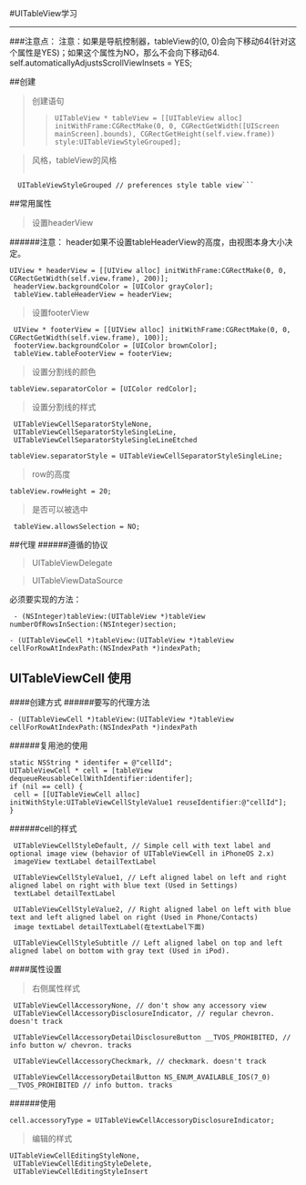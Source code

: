 #UITableView学习

---
###注意点：
    注意：如果是导航控制器，tableView的(0, 0)会向下移动64(针对这个属性是YES)；如果这个属性为NO，那么不会向下移动64. 
    self.automaticallyAdjustsScrollViewInsets = YES;

##创建
>创建语句
>>```UITableView * tableView = [[UITableView alloc] initWithFrame:CGRectMake(0, 0, CGRectGetWidth([UIScreen mainScreen].bounds), CGRectGetHeight(self.view.frame)) style:UITableViewStyleGrouped]; ```

>风格，tableView的风格
>>``` UITableViewStylePlain, // regular table view 
      UITableViewStyleGrouped // preferences style table view```


##常用属性
>设置headerView

######注意： header如果不设置tableHeaderView的高度，由视图本身大小决定。 
``` 
UIView * headerView = [[UIView alloc] initWithFrame:CGRectMake(0, 0, CGRectGetWidth(self.view.frame), 200)]; 
 headerView.backgroundColor = [UIColor grayColor];
 tableView.tableHeaderView = headerView;
```

>设置footerView

```
 UIView * footerView = [[UIView alloc] initWithFrame:CGRectMake(0, 0, CGRectGetWidth(self.view.frame), 100)];
 footerView.backgroundColor = [UIColor brownColor];
 tableView.tableFooterView = footerView;
```

>设置分割线的颜色

```
tableView.separatorColor = [UIColor redColor];
```

> 设置分割线的样式 

```
 UITableViewCellSeparatorStyleNone,
 UITableViewCellSeparatorStyleSingleLine,
 UITableViewCellSeparatorStyleSingleLineEtched
```
```
tableView.separatorStyle = UITableViewCellSeparatorStyleSingleLine;
```

>row的高度

```
tableView.rowHeight = 20;
```

>是否可以被选中

```
 tableView.allowsSelection = NO;
```


##代理
######遵循的协议
>UITableViewDelegate

>UITableViewDataSource

必须要实现的方法：
```
 - (NSInteger)tableView:(UITableView *)tableView numberOfRowsInSection:(NSInteger)section; 
```
```
- (UITableViewCell *)tableView:(UITableView *)tableView cellForRowAtIndexPath:(NSIndexPath *)indexPath;
```

## UITableViewCell 使用
####创建方式
######要写的代理方法
```
- (UITableViewCell *)tableView:(UITableView *)tableView cellForRowAtIndexPath:(NSIndexPath *)indexPath
```
######复用池的使用
```
static NSString * identifer = @"cellId";
UITableViewCell * cell = [tableView dequeueReusableCellWithIdentifier:identifer];
if (nil == cell) {
 cell = [[UITableViewCell alloc] initWithStyle:UITableViewCellStyleValue1 reuseIdentifier:@"cellId"];
}
```
######cell的样式
```
 UITableViewCellStyleDefault, // Simple cell with text label and optional image view (behavior of UITableViewCell in iPhoneOS 2.x)
 imageView textLabel detailTextLabel

 UITableViewCellStyleValue1, // Left aligned label on left and right aligned label on right with blue text (Used in Settings)
 textLabel detailTextLabel

 UITableViewCellStyleValue2, // Right aligned label on left with blue text and left aligned label on right (Used in Phone/Contacts)
 image textLabel detailTextLabel(在textLabel下面)

 UITableViewCellStyleSubtitle // Left aligned label on top and left aligned label on bottom with gray text (Used in iPod).
```

####属性设置
>右侧属性样式

```
 UITableViewCellAccessoryNone, // don't show any accessory view
 UITableViewCellAccessoryDisclosureIndicator, // regular chevron. doesn't track

 UITableViewCellAccessoryDetailDisclosureButton __TVOS_PROHIBITED, // info button w/ chevron. tracks

 UITableViewCellAccessoryCheckmark, // checkmark. doesn't track

 UITableViewCellAccessoryDetailButton NS_ENUM_AVAILABLE_IOS(7_0) __TVOS_PROHIBITED // info button. tracks
```
######使用
```
cell.accessoryType = UITableViewCellAccessoryDisclosureIndicator;
```

>编辑的样式

```
UITableViewCellEditingStyleNone,
 UITableViewCellEditingStyleDelete,
 UITableViewCellEditingStyleInsert
```